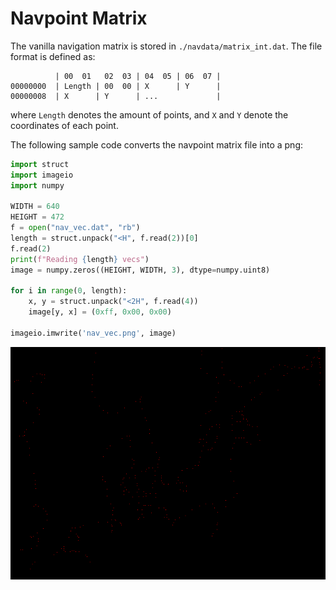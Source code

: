 # Navpoint Matrix
The vanilla navigation matrix is stored in `./navdata/matrix_int.dat`.
The file format is defined as:
```
          | 00  01   02  03 | 04  05 | 06  07 |
00000000  | Length | 00  00 | X      | Y      |
00000008  | X      | Y      | ...             |
```
where `Length` denotes the amount of points, and `X` and `Y` denote the coordinates of each point.

The following sample code converts the navpoint matrix file into a png:
```python
import struct
import imageio
import numpy

WIDTH = 640
HEIGHT = 472
f = open("nav_vec.dat", "rb")
length = struct.unpack("<H", f.read(2))[0]
f.read(2)
print(f"Reading {length} vecs")
image = numpy.zeros((HEIGHT, WIDTH, 3), dtype=numpy.uint8)

for i in range(0, length):
    x, y = struct.unpack("<2H", f.read(4))
    image[y, x] = (0xff, 0x00, 0x00)

imageio.imwrite('nav_vec.png', image)
```
![image](nav_vec.png)
